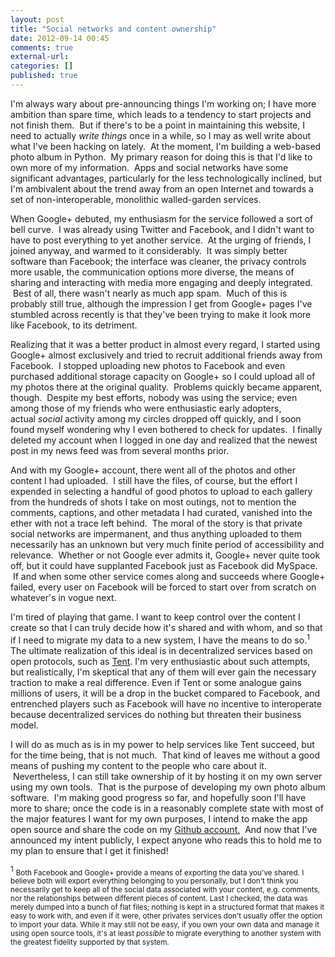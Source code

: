 ```yaml
---
layout: post
title: "Social networks and content ownership"
date: 2012-09-14 00:45
comments: true
external-url:
categories: []
published: true
---
```

I'm always wary about pre-announcing things I'm working on; I have more ambition than spare time, which leads to a tendency to start projects and not finish them.  But if there's to be a point in maintaining this website, I need to actually <em>write things</em> once in a while, so I may as well write about what I've been hacking on lately.  At the moment, I'm building a web-based photo album in Python.  My primary reason for doing this is that I'd like to own more of my information.  Apps and social networks have some significant advantages, particularly for the less technologically inclined, but I'm ambivalent about the trend away from an open Internet and towards a set of non-interoperable, monolithic walled-garden services.<!--more-->

When Google+ debuted, my enthusiasm for the service followed a sort of bell curve.  I was already using Twitter and Facebook, and I didn't want to have to post everything to yet another service.  At the urging of friends, I joined anyway, and warmed to it considerably.  It was simply better software than Facebook; the interface was cleaner, the privacy controls more usable, the communication options more diverse, the means of sharing and interacting with media more engaging and deeply integrated.  Best of all, there wasn't nearly as much app spam.  Much of this is probably still true, although the impression I get from Google+ pages I've stumbled across recently is that they've been trying to make it look more like Facebook, to its detriment.

Realizing that it was a better product in almost every regard, I started using Google+ almost exclusively and tried to recruit additional friends away from Facebook.  I stopped uploading new photos to Facebook and even purchased additional storage capacity on Google+ so I could upload all of my photos there at the original quality.  Problems quickly became apparent, though.  Despite my best efforts, nobody was using the service; even among those of my friends who were enthusiastic early adopters, actual <em>social</em> activity among my circles dropped off quickly, and I soon found myself wondering why I even bothered to check for updates.  I finally deleted my account when I logged in one day and realized that the newest post in my news feed was from several months prior.

And with my Google+ account, there went all of the photos and other content I had uploaded.  I still have the files, of course, but the effort I expended in selecting a handful of good photos to upload to each gallery from the hundreds of shots I take on most outings, not to mention the comments, captions, and other metadata I had curated, vanished into the ether with not a trace left behind.  The moral of the story is that private social networks are impermanent, and thus anything uploaded to them necessarily has an unknown but very much finite period of accessibility and relevance.  Whether or not Google ever admits it, Google+ never quite took off, but it could have supplanted Facebook just as Facebook did MySpace.  If and when some other service comes along and succeeds where Google+ failed, every user on Facebook will be forced to start over from scratch on whatever's in vogue next.

I'm tired of playing that game. I want to keep control over the content I create so that I can truly decide how it's shared and with whom, and so that if I need to migrate my data to a new system, I have the means to do so.<sup>1</sup> The ultimate realization of this ideal is in decentralized services based on open protocols, such as <a title="Tent" href="http://tent.io/">Tent</a>. I'm very enthusiastic about such attempts, but realistically, I'm skeptical that any of them will ever gain the necessary traction to make a real difference. Even if Tent or some analogue gains millions of users, it will be a drop in the bucket compared to Facebook, and entrenched players such as Facebook will have no incentive to interoperate because decentralized services do nothing but threaten their business model.

I will do as much as is in my power to help services like Tent succeed, but for the time being, that is not much.  That kind of leaves me without a good means of pushing my content to the people who care about it.  Nevertheless, I can still take ownership of it by hosting it on my own server using my own tools.  That is the purpose of developing my own photo album software.  I'm making good progress so far, and hopefully soon I'll have more to share; once the code is in a reasonably complete state with most of the major features I want for my own purposes, I intend to make the app open source and share the code on my <a title="mlindgren on Github" href="https://github.com/mlindgren" target="_blank">Github account.</a>  And now that I've announced my intent publicly, I expect anyone who reads this to hold me to my plan to ensure that I get it finished!
<div><sup>1</sup> <small>Both Facebook and Google+ provide a means of exporting the data you've shared. I believe both will export everything belonging to you personally, but I don't think you necessarily get to keep all of the social data associated with your content, e.g. comments, nor the relationships between different pieces of content. Last I checked, the data was merely dumped into a bunch of flat files; nothing is kept in a structured format that makes it easy to work with, and even if it were, other privates services don't usually offer the option to import your data. While it may still not be easy, if you own your own data and manage it using open source tools, it's at least <em>possible</em> to migrate everything to another system with the greatest fidelity supported by that system.</small></div>
